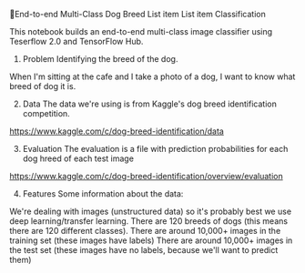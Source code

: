 🐶End-to-end Multi-Class Dog Breed
List item
List item
Classification

This notebook builds an end-to-end multi-class image classifier using Teserflow 2.0 and TensorFlow Hub.

1. Problem
Identifying the breed of the dog.

When I'm sitting at the cafe and I take a photo of a dog, I want to know what breed of dog it is.

2. Data
The data we're using is from Kaggle's dog breed identification competition.

https://www.kaggle.com/c/dog-breed-identification/data

3. Evaluation
The evaluation is a file with prediction probabilities for each dog hreed of each test image

https://www.kaggle.com/c/dog-breed-identification/overview/evaluation

4. Features
Some information about the data:

We're dealing with images (unstructured data) so it's probably best we use deep learning/transfer learning.
There are 120 breeds of dogs (this means there are 120 different classes).
There are around 10,000+ images in the training set (these images have labels)
There are around 10,000+ images in the test set (these images have no labels, because we'll want to predict them)
